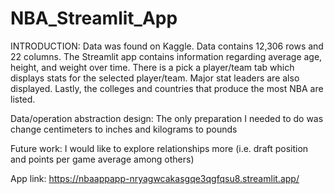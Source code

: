 # NBA_Streamlit_App
INTRODUCTION:
Data was found on Kaggle. Data contains 12,306 rows and 22 columns. The Streamlit app contains information regarding average age, height, and weight over time. 
There is a pick a player/team tab which displays stats for the selected player/team. Major stat leaders are also displayed. Lastly, the colleges and countries that produce
the most NBA are listed.

Data/operation abstraction design:
The only preparation I needed to do was change centimeters to inches and kilograms to pounds

Future work:
I would like to explore relationships more (i.e. draft position and points per game average among others)

App link: https://nbaappapp-nryagwcakasgqe3qgfqsu8.streamlit.app/
